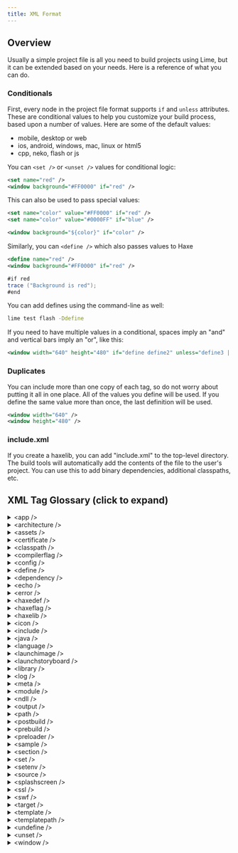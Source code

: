 ```yaml
---
title: XML Format
---
```


## Overview

Usually a simple project file is all you need to build projects using Lime, but it can be extended based on your needs. Here is a reference of what you can do.

### Conditionals

First, every node in the project file format supports `if` and `unless` attributes. These are conditional values to help you customize your build process, based upon a number of values. Here are some of the default values:

 * mobile, desktop or web
 * ios, android, windows, mac, linux or html5
 * cpp, neko, flash or js

You can `<set />` or `<unset />` values for conditional logic:

```xml
<set name="red" />
<window background="#FF0000" if="red" />
```

This can also be used to pass special values:

```xml
<set name="color" value="#FF0000" if="red" />
<set name="color" value="#0000FF" if="blue" />

<window background="${color}" if="color" />
```

Similarly, you can `<define />` which also passes values to Haxe

```xml
<define name="red" />
<window background="#FF0000" if="red" />
```

```java
#if red
trace ("Background is red");
#end
```

You can add defines using the command-line as well:

```bash
lime test flash -Ddefine
```

If you need to have multiple values in a conditional, spaces imply an "and" and vertical bars imply an "or", like this:

```xml
<window width="640" height="480" if="define define2" unless="define3 || define4" />
```

### Duplicates

You can include more than one copy of each tag, so do not worry about putting it all in one place. All of the values you define will be used. If you define the same value more than once, the last definition will be used.

```xml
<window width="640" />
<window height="480" />
```

### include.xml

If you create a haxelib, you can add "include.xml" to the top-level directory. The build tools will automatically add the contents of the file to the user's project. You can use this to add binary dependencies, additional classpaths, etc.

## XML Tag Glossary (click to expand)
<details>
<summary>&lt;app /&gt;</summary>

The `<app />` tag sets values important to building your project, including the entry point (main class), the output file directory, or if you want to customize the executable filename or define a custom preloader for a web platform:

```xml
<app main="com.example.MyApplication" file="MyApplication" path="Export" preloader="CustomPreloader" />
<app swf-version="11" />
```
</details>

<details>
<summary>&lt;architecture /&gt;</summary>

Use `<architecture />` tags to set or exclude Android-specific architectures. These can be `ARMv7`, `ARMv6`, `ARMv5` and `X86`.

By default the only architecture built will be `ARMv7`.

For example, if you want to enable `ARMv6` and disable `ARMv7` you would set the `<architecture />` tag to:

```xml
<architecture name="armv6" exclude="armv7" if="android" />
```

</details>

<details>
<summary>&lt;assets /&gt;</summary>

Use asset nodes to add resources to your project, available using `lime.Assets`.

The path attribute can point to either a file or a directory. These files will be copied (or embedded) in your final project, and can be accessed using the `lime.Assets` class.

For example, if you include the following node in your project file:

```xml
<assets path="images/MyImage.jpg" />
```

You can access it in your application like this:

```java
var bitmapData = Assets.getBitmapData ("images/MyImage.png");
```

The target path will mirror the source path by default, but you also can include a rename attribute, if you wish to use a different target path. The `lime.Assets` class will use the *target* path by default, so using the rename attribute will alter the names you use to reference your files.

If you would prefer to set the ID for your asset file yourself, use an "id" attribute. This only applies to asset nodes which point to a file, not a directory path.

When pointing to a directory, you can use the include or exclude attributes to specify patterns for including files automatically. Wildcards are supported. To include all the files under the directory, for example, use an include value of "*". You can separate multiple patterns using "|" characters.

You can nest assets nodes inside of each other. If you specify a directory in the top assets node, its path will be appended to the paths you specify in subsequent nodes.

The type for each file will be determined automatically, based on each file extension, but you can use the type attribute to set it for the file or directory yourself. If you are nesting a node inside of another assets node, you can also use the name of the type as the name of your node.

These are the current types:

 * binary
 * font
 * image
 * music
 * sound
 * template
 * text

Some targets can only support playing one music file at a time. You should use "music" for files which are designed to play as background music, and "sound" for all other audio. "binary" and "text" are generic types which are available as a ByteArray or String in your application. Most targets can use them interchangeably.

If an asset is specified as "template", it will not be copied/embedded as an ordinary asset, but instead will be copied to the root directory of your project, so you can replace any of the template HX, HXML or platform-specific files for the target.

```xml
<assets path="assets" include="*" />
<assets path="../../assets" rename="assets" include="*" />
<assets path="assets/images" rename="images" include="*.jpg|*.png" exclude="example.jpg" />
<assets path="assets">
<assets path="images" include="*" type="image" />
<assets path="assets">
	<sound path="sound/MySound.wav" id="MySound" />
	<music path="sound/BackgroundMusic.ogg" />
</assets>
```


</details>

<details>
<summary>&lt;certificate /&gt;</summary>

Use `<certificate />` tags to add a keystore for release signing on certain platforms.

If you do not include the password attribute, you will be prompted for your certificate password at the command-line.

For Android, the alias will be set to the file name of your certificate by default, without the extension. If the alias name is different, you can use the alias attribute.

If you have set the password attribute, the alias_password attribute will default to the same value. Otherwise you can add an alias-password attribute to specify a different value.

```xml
<certificate path="to/certificate.crt" password="1234" alias="my-alias" alias-password="4321" />
```

iOS does not use a certificate `path` and `password`, but instead uses a `team-id` attribute matching the ID provided in the Apple Developer portal for your team:

```xml
<certificate team-id="SK12FH34" />
```

</details>

<details>
<summary>&lt;classpath /&gt;</summary>
Same as “source”.
</details>

<details>
<summary>&lt;compilerflag /&gt;</summary>
Same as "haxeflag".
</details>

<details>
<summary>&lt;config /&gt;</summary>
Use `<config />` tags to set platform-specific values. These targets are currently supported:
- air
- android
- blackberry
- console-pc
- firefox
- flash
- html5
- ios
- linux
- mac
- ps3
- ps4
- tizen
- vita
- windows
- webos
- wiiu
- xbox1
- emscripten
- tvos

**One must append a suffix to the tag depending on the platform. **

For example, use `<config:android />` tags to set Android-specific values:

```xml
<config:android install-location="preferExternal" />
<config:android permission="com.android.vending.BILLING" />
<config:android target-sdk-version="16" />
```

Use `<config:ios />` tags to set iOS-specific values when compiling. The `deployment` attribute can set the minimum iOS version you wish to target. The `prerendered-icon` attribute can help control the style of your icon.

```xml
<config:ios deployment="5.1" />
<config:ios prerendered-icon="false" />
```

</details>

<details>
<summary>&lt;define /&gt;</summary>

Similar to `<set />` tag, use `<define />` to also pass values to Haxe. See the “Conditionals” section above.

```xml
<dependency name="GameKit.framework" if="ios" />
```

</details>

<details>
<summary>&lt;dependency /&gt;</summary>

Use `<dependency />` tags to specify native frameworks or references that are required to compile your project, as well as additional libraries you need copied.

```xml
<dependency name="GameKit.framework" if="ios" />
```

</details>

<details>
<summary>&lt;echo /&gt;</summary>
Prints specified message to the console:

```
<echo value="Some output message" />
```

</details>

<details>
<summary>&lt;error /&gt;</summary>

Logs error with `lime.utils.Log.error()`, which by default throws `value` message and stops compilation (if `lime.utils.Log.throwErrors` is set to `true`)

Example:

```
<section if="html5">
	<error value="html5 isn't supported!" />
</section>
```

</details>

<details>
<summary>&lt;haxedef /&gt;</summary>

Use `<haxedef />` tags to add Haxe defines (similar to using a `<haxeflag />` with "-D"):

```xml
<haxedef name="define" />
```

</details>

<details>
<summary>&lt;haxeflag /&gt;</summary>

Use `<haxeflag />` tags to add additional arguments in the Haxe compile process:

```xml
<haxeflag name="-dce" value="std" />
```

</details>

<details>
<summary>&lt;haxelib /&gt;</summary>

Use `<haxelib />` tags to include Haxe libraries:

```xml
<haxelib name="actuate" />
```

You can also specify a version, if you prefer:

```xml
<haxelib name="actuate" version="1.0.0" />
```

</details>

<details>
<summary>&lt;icon /&gt;</summary>

Use `<icon />` nodes to add icon files to your project. When the command-line tools request icons for a target platform, it will either use an exact size match you have provided, or it will attempt to find the closest match possible and resize. If you include an SVG vector icon, it should prefer this file over resizing bitmap files.

```xml
<icon path="icon.png" size="64" />
<icon path="icon.png" width="96" height="96" />
<icon path="icon.svg" />
```

</details>

<details>
<summary>&lt;include /&gt;</summary>

Use `<include />` tags to add the tags found in another project file, or to find an "include.xml" file in the target directory:

```xml
<include path="to/another/project.xml" />
<include path="to/shared/library" />
```

</details>

<details>
<summary>&lt;java /&gt;</summary>

Use `<java />` tags to add Java classes to the project when targeting Android:

```xml
<java path="to/classes" />
```

</details>

<details>
<summary>&lt;language /&gt;</summary>

Adds language to the list of supported languages (by default the list is empty)

`<language name="en-US" />`

</details>

<details>
<summary>&lt;launchimage /&gt;</summary>
More to come.
</details>

<details>
<summary>&lt;launchstoryboard /&gt;</summary>
More to come.
</details>

<details>
<summary>&lt;library /&gt;</summary>

All assets go into the “default” library, but by adding `<library>` tags it is possible to modify the default library and also define additional libraries and load/unload them as needed.

To disable preloading on the default library:

`<library name="default" preload="false" />`

To load assets at runtime,:

```haxe
Assets.loadLibrary ("default").onComplete (function (library) {

    var bitmapData = Assets.getBitmapData ("default:image.png");
    // or
    var bitmapData = Assets.getBitmapData ("image.png");
    // "default:" prefix is implied, if no library prefix is included
});
```

**Using Additional Asset Libraries**

You can easily add assets to libraries other than the “default” library. These are not preloaded by default, unless you add: `<library name="myOtherLibrary" preload="true" />`

Then to have certain assets allocated to the above library:
`<assets path="assets/other" library="myOtherLibrary" />`

Be sure to specify the correct library when retrieving the assets in your code. See the above example for using the library prefix.

You can also use `Assets.unloadLibrary` when you are doing using those resources.

</details>

<details>
<summary>&lt;log /&gt;</summary>
More to come.
</details>

<details>
<summary>&lt;meta /&gt;</summary>

Use `<meta />` tags to add information about your application, which usually will not affect how the application runs, but how it is identified to the target operating system or on an application store:

```xml
<meta title="My Application" package="com.example.myapplication" version="1.0.0" company="My Company" />
```
</details>

<details>
<summary>&lt;module /&gt;</summary>
More to come.
</details>

<details>
<summary>&lt;ndll /&gt;</summary>

You can use `<ndll />` tags to include native libraries. These are usually located under an "ndll" directory, with additional directories based upon the target platform. Usually an `<ndll />` tag will be included as a part of an extension, and is rare to be used directly:

```xml
<ndll name="std" haxelib="hxcpp" />
```

</details>

<details>
<summary>&lt;output /&gt;</summary>
More to come.
</details>

<details>
<summary>&lt;path /&gt;</summary>

Use `<path />` tags to add directories to your system's PATH environment variable.

```xml
<path value="path/to/add/to/system/PATH" />
```

</details>

<details>
<summary>&lt;postbuild /&gt;</summary>
More to come.
</details>

<details>
<summary>&lt;prebuild /&gt;</summary>
More to come.
</details>

<details>
<summary>&lt;preloader /&gt;</summary>
More to come.
</details>

<details>
<summary>&lt;sample /&gt;</summary>
More to come.
</details>

<details>
<summary>&lt;section /&gt;</summary>

The `<section />` tag is used to group other tags together. This is usually most valuable when combined with "if" and/or "unless" logic:

```xml
<section if="html5">
	<source path="extra/src/html5" />
</section>
```
</details>

<details>
<summary>&lt;set /&gt;</summary>

Use `<set />` tags to set variables for conditional logic. See the “Conditionals” section above.

```xml
<set name="red" />
```

</details>

<details>
<summary>&lt;setenv /&gt;</summary>

Use `<setenv />` tags to set environment variables:

```xml
<setenv name="GLOBAL_DEFINE" />
```

</details>

<details>
<summary>&lt;source /&gt;</summary>

Use `<source />` tags to add Haxe class paths:

```xml
<source path="Source" />
```

If you are using `@:file`, `@:bitmap`, `@:sound` or `@:file` tags in your project, be sure that the asset files are available within your Haxe source paths.

</details>

<details>
<summary>&lt;splashscreen /&gt;</summary>
Same as “launchimage”.
</details>

<details>
<summary>&lt;ssl /&gt;</summary>
More to come.
</details>

<details>
<summary>&lt;swf /&gt;</summary>
See “library“.
</details>

<details>
<summary>&lt;target /&gt;</summary>
More to come.
</details>

<details>
<summary>&lt;template /&gt;</summary>

Use `<template />` tags to add paths which can override the templates used by the command-line tools.

You can add a full template path like this:

```xml
<template path="templates" />
```

Otherwise, you can override a single file like this:

```xml
<template path="Assets/index.html" rename="index.php" />
```
</details>

<details>
<summary>&lt;templatepath /&gt;</summary>
More to come.
</details>

<details>
<summary>&lt;undefine /&gt;</summary>
More to come.
</details>

<details>
<summary>&lt;unset /&gt;</summary>
More to come.
</details>

<details>
<summary>&lt;window /&gt;</summary>

You can use `<window />` tags to control how an application will be initialized. This includes the screen resolution and background color, as well as other options, such as whether hardware should be allowed or display mode flags.

By default, mobile platforms use a window width and height of 0, which is a special value that uses the resolution of the current display. This is available on desktop platforms, but usually it is recommended to enable the `fullscreen` flag instead, and to set the `width` and `height` values to a good windowed resolution. There is a special `fps="0"` value for HTML5, which is default, which uses "requestAnimationFrame" instead of forcing a frame rate.

```xml
<window width="640" height="480" background="#FFFFFF" fps="30" />
<window hardware="true" allow-shaders="true" require-shaders="true" depth-buffer="false" stencil-buffer="false" />
<window fullscreen="false" resizable="true" borderless="false" vsync="false" />
<window orientation="portrait" />
```

The `orientation` value expects either "portrait" or "landscape" ... the default is "auto" which allows the operating system to decide which orientation to use.

</details>

